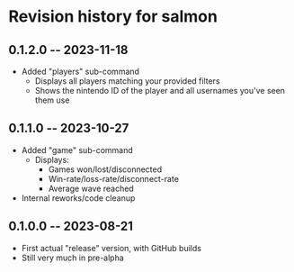 # Revision history for salmon

## 0.1.2.0 -- 2023-11-18

* Added "players" sub-command
    - Displays all players matching your provided filters
    - Shows the nintendo ID of the player and all usernames you've seen them use

## 0.1.1.0 -- 2023-10-27

* Added "game" sub-command
    - Displays:
        - Games won/lost/disconnected
        - Win-rate/loss-rate/disconnect-rate
        - Average wave reached
* Internal reworks/code cleanup

## 0.1.0.0 -- 2023-08-21

* First actual "release" version, with GitHub builds
* Still very much in pre-alpha

